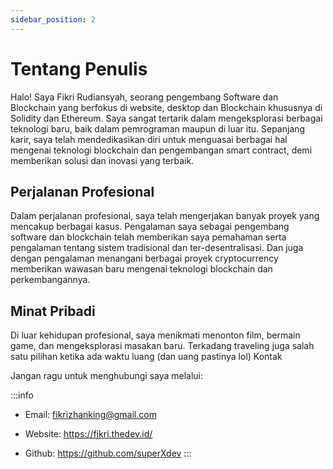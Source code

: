 ```yaml
---
sidebar_position: 2
---
```


# Tentang Penulis

Halo! Saya Fikri Rudiansyah, seorang pengembang Software dan Blockchain yang berfokus di website, desktop dan Blockchain khususnya di Solidity dan Ethereum. Saya sangat tertarik dalam mengeksplorasi berbagai teknologi baru, baik dalam pemrograman maupun di luar itu. Sepanjang karir, saya telah mendedikasikan diri untuk menguasai berbagai hal mengenai teknologi blockchain dan pengembangan smart contract, demi memberikan solusi dan inovasi yang terbaik.

## Perjalanan Profesional

Dalam perjalanan profesional, saya telah mengerjakan banyak proyek yang mencakup berbagai kasus. Pengalaman saya sebagai pengembang software dan blockchain telah memberikan saya pemahaman serta pengalaman tentang sistem tradisional dan ter-desentralisasi. Dan juga dengan pengalaman menangani berbagai proyek cryptocurrency memberikan wawasan baru mengenai teknologi blockchain dan perkembangannya.

## Minat Pribadi

Di luar kehidupan profesional, saya menikmati menonton film, bermain game, dan mengeksplorasi masakan baru. Terkadang traveling juga salah satu pilihan ketika ada waktu luang (dan uang pastinya lol)
Kontak

Jangan ragu untuk menghubungi saya melalui:

:::info

-  Email: fikrizhanking@gmail.com

-  Website: https://fikri.thedev.id/

-  Github: https://github.com/superXdev
   :::

